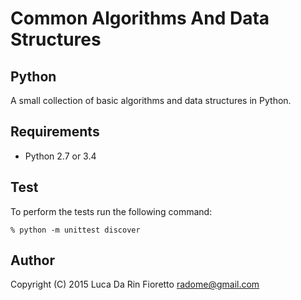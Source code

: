 Common Algorithms And Data Structures
=====================================
Python
------
A small collection of basic algorithms and data structures in Python.

Requirements
------------
- Python 2.7 or 3.4

Test
----
To perform the tests run the following command:

    % python -m unittest discover


Author
------
Copyright (C) 2015 Luca Da Rin Fioretto <radome@gmail.com>

